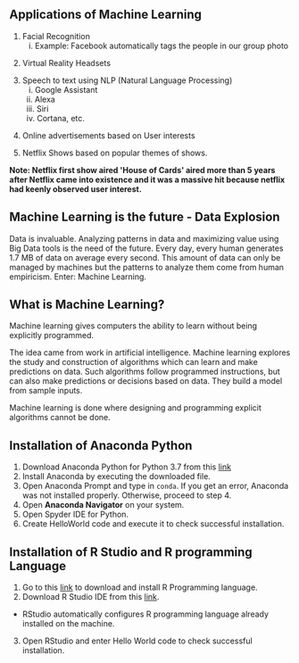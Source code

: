 ## Applications of Machine Learning

1. Facial Recognition <br>
&ensp; i. Example: Facebook automatically tags the people in our group photo

2. Virtual Reality Headsets

3. Speech to text using NLP (Natural Language Processing) <br>
&ensp; i. Google Assistant<br> &ensp;ii. Alexa<br> &ensp;iii. Siri<br> &ensp;iv. Cortana, etc.

4. Online advertisements based on User interests

5. Netflix Shows based on popular themes of shows.

**Note: Netflix first show aired 'House of Cards' aired more than 5 years after Netflix came into existence and it was a massive hit because netflix had keenly observed user interest.**

## Machine Learning is the future - Data Explosion

Data is invaluable. Analyzing patterns in data and maximizing value using Big Data tools is the need of the future.
Every day, every human generates 1.7 MB of data on average every second. This amount of data can only be managed by machines but the patterns to analyze them come from human empiricism. Enter: Machine Learning.

## What is Machine Learning?

Machine learning gives computers the ability to learn without being explicitly programmed. 

The idea came from work in artificial intelligence. Machine learning explores the study and construction of algorithms which can learn and make predictions on data. Such algorithms follow programmed instructions, but can also make predictions or decisions based on data. They build a model from sample inputs.

Machine learning is done where designing and programming explicit algorithms cannot be done.

## Installation of Anaconda Python

1. Download Anaconda Python for Python 3.7 from this [link](https://www.anaconda.com/distribution/)
2. Install Anaconda by executing the downloaded file.
3. Open Anaconda Prompt and type in <code>conda</code>. If you get an error, Anaconda was not installed properly. Otherwise, proceed to step 4.
4. Open **Anaconda Navigator** on your system.
5. Open Spyder IDE for Python.
6. Create HelloWorld code and execute it to check successful installation.

## Installation of R Studio and R programming Language

1. Go to this [link](https://cran.r-project.org/) to download and install R Programming language. 
2. Download R Studio IDE from this [link](https://rstudio.com/products/rstudio/download/#download).
* RStudio automatically configures R programming language already installed on the machine.
3. Open RStudio and enter Hello World code to check successful installation.
